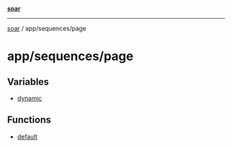 [**soar**](../../../README.md)

***

[soar](../../../modules.md) / app/sequences/page

# app/sequences/page

## Variables

- [dynamic](variables/dynamic.md)

## Functions

- [default](functions/default.md)
